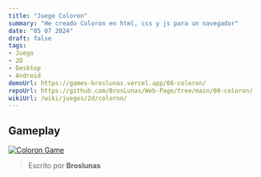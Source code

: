 ```yaml
---
title: "Juego Coloron"
summary: "He creado Coloron en html, css y js para un navegador"
date: "05 07 2024"
draft: false
tags:
- Juego
- 2D
- Desktop
- Android
demoUrl: https://games-broslunas.vercel.app/08-coloron/
repoUrl: https://github.com/BrosLunas/Web-Page/tree/main/08-coloron/
wikiUrl: /wiki/juegos/2d/coloron/
---
```


## Gameplay
[![Coloron Game](/img/games/coloron.png)](/video/gameplay/coloron.mp4)

> Escrito por **Broslunas**